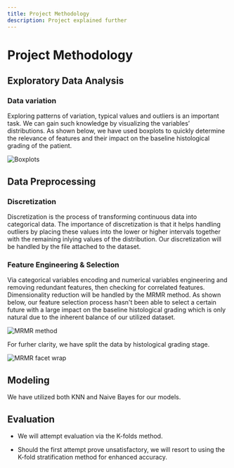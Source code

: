 ```yaml
---
title: Project Methodology 
description: Project explained further
---
```


# Project Methodology

## Exploratory Data Analysis

### Data variation

Exploring patterns of variation, typical values and outliers is
an important task. We can gain such knowledge by visualizing the variables’ distributions. As shown below, we have used boxplots to quickly determine the relevance of features and their impact on the baseline histological grading of the patient.

![Boxplots](file://box.jpg)

## Data Preprocessing

### Discretization

Discretization is the process of transforming continuous
data into categorical data. The importance of discretization
is that it helps handling outliers by placing these values into
the lower or higher intervals together with the remaining inlying values of the distribution. Our discretization will be
handled by the file attached to the dataset.

### Feature Engineering & Selection
Via categorical variables encoding and numerical variables engineering and removing redundant features, then checking for correlated features. Dimensionality reduction will be handled by the MRMR method. As shown below, our feature selection process hasn't been able to select a certain future with a large impact on the baseline histological grading which is only natural due to the inherent balance of our utilized dataset.

![MRMR method](file://MRMR.jpg)

For furher clarity, we have split the data by histological grading stage.

![MRMR facet wrap](file://MRMR2.jpg)


## Modeling
We have utilized both KNN and Naive Bayes for our models.

## Evaluation 

- We will attempt evaluation via the K-folds method.

- Should the first attempt prove unsatisfactory, we will resort to using the K-fold stratification method for enhanced accuracy. 